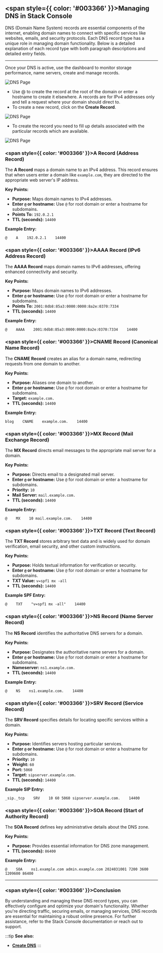 ## <span style={{ color: '#003366' }}>Managing DNS in Stack Console</span>

DNS (Domain Name System) records are essential components of the internet, enabling domain names to connect with specific services like websites, emails, and security protocols. Each DNS record type has a unique role in managing domain functionality. Below is a detailed explanation of each record type with both paragraph descriptions and detailed entry fields.

---

Once your DNS is active, use the dashboard to monitor storage performance, name servers, create and manage records.

![DNS Page](images/man-dns-1.png)

- Use @ to create the record at the root of the domain or enter a hostname to create it elsewhere. A records are for IPv4 addresses only and tell a request where your domain should direct to.
- To create a new record, click on the **Create Record**.

![DNS Page](images/man-dns-2.png)

- To create the record you need to fill up details associated with the particular records which are available. 

![DNS Page](images/man-dns-3.png)

### <span style={{ color: '#003366' }}>A Record (Address Record)</span>

The **A Record** maps a domain name to an IPv4 address. This record ensures that when users enter a domain like `example.com`, they are directed to the appropriate web server's IP address.  

**Key Points:**
- **Purpose:** Maps domain names to IPv4 addresses.
- **Enter `@` or hostname:** Use `@` for root domain or enter a hostname for subdomains.
- **Points To:** `192.0.2.1`
- **TTL (seconds):** `14400`

**Example Entry:**  
```
@    A    192.0.2.1    14400
```
### <span style={{ color: '#003366' }}>AAAA Record (IPv6 Address Record)</span>

The **AAAA Record** maps domain names to IPv6 addresses, offering enhanced connectivity and security. 

**Key Points:**
- **Purpose:** Maps domain names to IPv6 addresses.
- **Enter `@` or hostname:** Use `@` for root domain or enter a hostname for subdomains.
- **Points To:** `2001:0db8:85a3:0000:0000:8a2e:0370:7334`
- **TTL (seconds):** `14400`

**Example Entry:**  
```
@    AAAA    2001:0db8:85a3:0000:0000:8a2e:0370:7334    14400
```
### <span style={{ color: '#003366' }}>CNAME Record (Canonical Name Record)</span>

The **CNAME Record** creates an alias for a domain name, redirecting requests from one domain to another. 

**Key Points:**
- **Purpose:** Aliases one domain to another.
- **Enter `@` or hostname:** Use `@` for root domain or enter a hostname for subdomains.
- **Target:** `example.com.`
- **TTL (seconds):** `14400`

**Example Entry:**  
```
blog    CNAME    example.com.    14400
```
### <span style={{ color: '#003366' }}>MX Record (Mail Exchange Record)</span>

The **MX Record** directs email messages to the appropriate mail server for a domain. 

**Key Points:**
- **Purpose:** Directs email to a designated mail server.
- **Enter `@` or hostname:** Use `@` for root domain or enter a hostname for subdomains.
- **Priority:** `10`
- **Mail Server:** `mail.example.com.`
- **TTL (seconds):** `14400`

**Example Entry:**  
```
@    MX    10 mail.example.com.    14400
```
### <span style={{ color: '#003366' }}>TXT Record (Text Record)</span>

The **TXT Record** stores arbitrary text data and is widely used for domain verification, email security, and other custom instructions.

**Key Points:**
- **Purpose:** Holds textual information for verification or security.
- **Enter `@` or hostname:** Use `@` for root domain or enter a hostname for subdomains.
- **TXT Value:** `v=spf1 mx -all`
- **TTL (seconds):** `14400`

**Example SPF Entry:**  
```
@    TXT    "v=spf1 mx -all"    14400
```
### <span style={{ color: '#003366' }}>NS Record (Name Server Record)</span>

The **NS Record** identifies the authoritative DNS servers for a domain. 

**Key Points:**
- **Purpose:** Designates the authoritative name servers for a domain.
- **Enter `@` or hostname:** Use `@` for root domain or enter a hostname for subdomains.
- **Nameserver:** `ns1.example.com.`
- **TTL (seconds):** `14400`

**Example Entry:**  
```
@    NS    ns1.example.com.    14400
```
### <span style={{ color: '#003366' }}>SRV Record (Service Record)</span>

The **SRV Record** specifies details for locating specific services within a domain. 

**Key Points:**
- **Purpose:** Identifies servers hosting particular services.
- **Enter `@` or hostname:** Use `@` for root domain or enter a hostname for subdomains.
- **Priority:** `10`
- **Weight:** `60`
- **Port:** `5060`
- **Target:** `sipserver.example.com.`
- **TTL (seconds):** `14400`

**Example SIP Entry:**  
```
_sip._tcp    SRV    10 60 5060 sipserver.example.com.    14400
```
### <span style={{ color: '#003366' }}>SOA Record (Start of Authority Record)</span>

The **SOA Record** defines key administrative details about the DNS zone.

**Key Points:**
- **Purpose:** Provides essential information for DNS zone management.
- **TTL (seconds):** `86400`

**Example Entry:**  
```
@    SOA    ns1.example.com admin.example.com 2024031001 7200 3600 1209600 86400
```
----

### <span style={{ color: '#003366' }}>Conclusion</span>

By understanding and managing these DNS record types, you can effectively configure and optimize your domain's functionality. Whether you're directing traffic, securing emails, or managing services, DNS records are essential for maintaining a robust online presence. For further assistance, refer to the Stack Console documentation or reach out to support.

:::tip
**See also:**  
- **[Create DNS](./Create%20DNS.md)**
:::